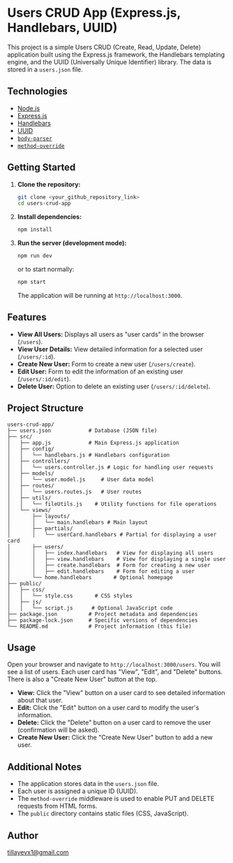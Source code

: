# Users CRUD App (Express.js, Handlebars, UUID)

This project is a simple Users CRUD (Create, Read, Update, Delete) application built using the Express.js framework, the Handlebars templating engine, and the UUID (Universally Unique Identifier) library. The data is stored in a `users.json` file.

## Technologies

* [Node.js](https://nodejs.org/)
* [Express.js](https://expressjs.com/)
* [Handlebars](https://handlebars.js.com/)
* [UUID](https://www.npmjs.com/package/uuid)
* [`body-parser`](https://www.npmjs.com/package/body-parser)
* [`method-override`](https://www.npmjs.com/package/method-override)

## Getting Started

1.  **Clone the repository:**

    ```bash
    git clone <your_github_repository_link>
    cd users-crud-app
    ```

2.  **Install dependencies:**

    ```bash
    npm install
    ```

3.  **Run the server (development mode):**

    ```bash
    npm run dev
    ```

    or to start normally:

    ```bash
    npm start
    ```

    The application will be running at `http://localhost:3000`.

## Features

* **View All Users:** Displays all users as "user cards" in the browser (`/users`).
* **View User Details:** View detailed information for a selected user (`/users/:id`).
* **Create New User:** Form to create a new user (`/users/create`).
* **Edit User:** Form to edit the information of an existing user (`/users/:id/edit`).
* **Delete User:** Option to delete an existing user (`/users/:id/delete`).

## Project Structure

```
users-crud-app/
├── users.json            # Database (JSON file)
├── src/
│   ├── app.js            # Main Express.js application
│   ├── config/
│   │   └── handlebars.js # Handlebars configuration
│   ├── controllers/
│   │   └── users.controller.js # Logic for handling user requests
│   ├── models/
│   │   └── user.model.js     # User data model
│   ├── routes/
│   │   └── users.routes.js   # User routes
│   ├── utils/
│   │   └── fileUtils.js    # Utility functions for file operations
│   └── views/
│       ├── layouts/
│       │   └── main.handlebars # Main layout
│       ├── partials/
│       │   └── userCard.handlebars # Partial for displaying a user card
│       ├── users/
│       │   ├── index.handlebars   # View for displaying all users
│       │   ├── view.handlebars    # View for displaying a single user
│       │   ├── create.handlebars  # Form for creating a new user
│       │   ├── edit.handlebars    # Form for editing a user
│       └── home.handlebars       # Optional homepage
├── public/
│   ├── css/
│   │   └── style.css       # CSS styles
│   ├── js/
│   │   └── script.js      # Optional JavaScript code
├── package.json          # Project metadata and dependencies
├── package-lock.json     # Specific versions of dependencies
└── README.md             # Project information (this file)
```


## Usage

Open your browser and navigate to `http://localhost:3000/users`. You will see a list of users. Each user card has "View", "Edit", and "Delete" buttons. There is also a "Create New User" button at the top.

* **View:** Click the "View" button on a user card to see detailed information about that user.
* **Edit:** Click the "Edit" button on a user card to modify the user's information.
* **Delete:** Click the "Delete" button on a user card to remove the user (confirmation will be asked).
* **Create New User:** Click the "Create New User" button to add a new user.

## Additional Notes

* The application stores data in the `users.json` file.
* Each user is assigned a unique ID (UUID).
* The `method-override` middleware is used to enable PUT and DELETE requests from HTML forms.
* The `public` directory contains static files (CSS, JavaScript).

## Author
  tillayevx1@gmail.com
